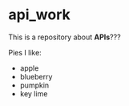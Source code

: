 # api_work

This is a repository about **APIs**???

Pies I like:

* apple
* blueberry
* pumpkin
* key lime